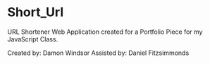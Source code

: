 # Short_Url
URL Shortener Web Application created for a Portfolio Piece for my JavaScript Class.

Created by: Damon Windsor
Assisted by: Daniel Fitzsimmonds
